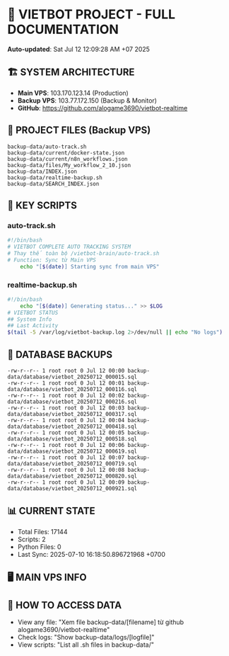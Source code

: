 # 🤖 VIETBOT PROJECT - FULL DOCUMENTATION
**Auto-updated**: Sat Jul 12 12:09:28 AM +07 2025

## 🏗️ SYSTEM ARCHITECTURE
- **Main VPS**: 103.170.123.14 (Production)
- **Backup VPS**: 103.77.172.150 (Backup & Monitor)
- **GitHub**: https://github.com/alogame3690/vietbot-realtime

## 📁 PROJECT FILES (Backup VPS)
```
backup-data/auto-track.sh
backup-data/current/docker-state.json
backup-data/current/n8n_workflows.json
backup-data/files/My_workflow_2_10.json
backup-data/INDEX.json
backup-data/realtime-backup.sh
backup-data/SEARCH_INDEX.json
```

## 🔧 KEY SCRIPTS
### auto-track.sh
```bash
#!/bin/bash
# VIETBOT COMPLETE AUTO TRACKING SYSTEM
# Thay thế toàn bộ /vietbot-brain/auto-track.sh
# Function: Sync từ Main VPS
    echo "[$(date)] Starting sync from main VPS"
```
### realtime-backup.sh
```bash
#!/bin/bash
    echo "[$(date)] Generating status..." >> $LOG
# VIETBOT STATUS
## System Info
## Last Activity
$(tail -5 /var/log/vietbot-backup.log 2>/dev/null || echo "No logs")
```

## 💾 DATABASE BACKUPS
```
-rw-r--r-- 1 root root 0 Jul 12 00:00 backup-data/database/vietbot_20250712_000015.sql
-rw-r--r-- 1 root root 0 Jul 12 00:01 backup-data/database/vietbot_20250712_000116.sql
-rw-r--r-- 1 root root 0 Jul 12 00:02 backup-data/database/vietbot_20250712_000216.sql
-rw-r--r-- 1 root root 0 Jul 12 00:03 backup-data/database/vietbot_20250712_000317.sql
-rw-r--r-- 1 root root 0 Jul 12 00:04 backup-data/database/vietbot_20250712_000418.sql
-rw-r--r-- 1 root root 0 Jul 12 00:05 backup-data/database/vietbot_20250712_000518.sql
-rw-r--r-- 1 root root 0 Jul 12 00:06 backup-data/database/vietbot_20250712_000619.sql
-rw-r--r-- 1 root root 0 Jul 12 00:07 backup-data/database/vietbot_20250712_000719.sql
-rw-r--r-- 1 root root 0 Jul 12 00:08 backup-data/database/vietbot_20250712_000820.sql
-rw-r--r-- 1 root root 0 Jul 12 00:09 backup-data/database/vietbot_20250712_000921.sql
```

## 📊 CURRENT STATE
- Total Files: 17144
- Scripts: 2
- Python Files: 0
- Last Sync: 2025-07-10 16:18:50.896721968 +0700

## 🖥️ MAIN VPS INFO


## 🚨 HOW TO ACCESS DATA
- View any file: "Xem file backup-data/[filename] từ github alogame3690/vietbot-realtime"
- Check logs: "Show backup-data/logs/[logfile]"
- View scripts: "List all .sh files in backup-data/"
